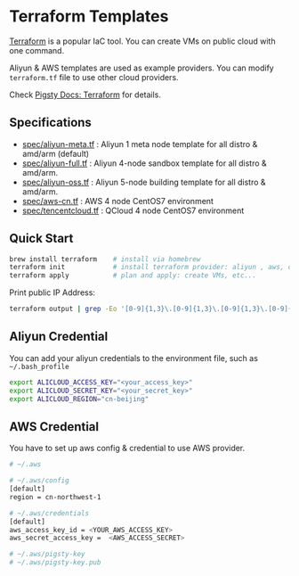 # Terraform Templates

[Terraform](https://developer.hashicorp.com/terraform) is a popular IaC tool. You can create VMs on public cloud with one command.

Aliyun & AWS templates are used as example providers. You can modify `terraform.tf` file to use other cloud providers.

Check [Pigsty Docs: Terraform](https://pgsty.com/docs/prepare/terraform) for details.

## Specifications

* [spec/aliyun-meta.tf](spec/aliyun-meta.tf) : Aliyun 1 meta node template for all distro & amd/arm (default)  
* [spec/aliyun-full.tf](spec/aliyun-full.tf) : Aliyun 4-node sandbox template for all distro & amd/arm.
* [spec/aliyun-oss.tf](spec/aliyun-oss.tf) : Aliyun 5-node building template for all distro & amd/arm.
* [spec/aws-cn.tf](spec/aws-cn.tf) : AWS 4 node CentOS7 environment
* [spec/tencentcloud.tf](spec/tencentcloud.tf) : QCloud 4 node CentOS7 environment



## Quick Start

```bash
brew install terraform    # install via homebrew
terraform init            # install terraform provider: aliyun , aws, only required for the first time
terraform apply           # plan and apply: create VMs, etc...
```

Print public IP Address:

```bash
terraform output | grep -Eo '[0-9]{1,3}\.[0-9]{1,3}\.[0-9]{1,3}\.[0-9]{1,3}'
```


## Aliyun Credential

You can add your aliyun credentials to the environment file, such as `~/.bash_profile`

```bash
export ALICLOUD_ACCESS_KEY="<your_access_key>"
export ALICLOUD_SECRET_KEY="<your_secret_key>"
export ALICLOUD_REGION="cn-beijing"
```


## AWS Credential

You have to set up aws config & credential to use AWS provider. 

```bash
# ~/.aws

# ~/.aws/config
[default]
region = cn-northwest-1

# ~/.aws/credentials
[default]
aws_access_key_id = <YOUR_AWS_ACCESS_KEY>
aws_secret_access_key =  <AWS_ACCESS_SECRET>

# ~/.aws/pigsty-key
# ~/.aws/pigsty-key.pub
```


